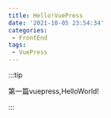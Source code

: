 ```yaml
---
title: Hello!VuePress
date: '2021-10-05 23:54:34'
categories:
 - FrontEnd
tags:
 - VuePress
---
```


:::tip

第一篇vuepress,HelloWorld!

:::


<!-- more -->

